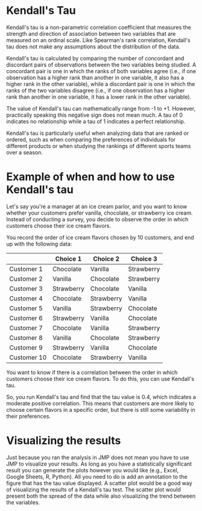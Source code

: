 # Kendall's Tau

Kendall's tau is a non-parametric correlation coefficient that measures the strength and direction of association between two variables that are measured on an ordinal scale.
Like Spearman's rank correlation, Kendall's tau does not make any assumptions about the distribution of the data.

Kendall's tau is calculated by comparing the number of concordant and discordant pairs of observations between the two variables being studied.
A concordant pair is one in which the ranks of both variables agree (i.e., if one observation has a higher rank than another in one variable, it also has a higher rank in the other variable), while a discordant pair is one in which the ranks of the two variables disagree (i.e., if one observation has a higher rank than another in one variable, it has a lower rank in the other variable).

The value of Kendall's tau can mathematically range from -1 to +1.
However, practically speaking this negative sign does not mean much.
A tau of 0 indicates no relationship while a tau of 1 indicates a perfect relationship.

Kendall's tau is particularly useful when analyzing data that are ranked or ordered, such as when comparing the preferences of individuals for different products or when studying the rankings of different sports teams over a season.

# Example of when and how to use Kendall's tau

Let's say you're a manager at an ice cream parlor, and you want to know whether your customers prefer vanilla, chocolate, or strawberry ice cream.
Instead of conducting a survey, you decide to observe the order in which customers choose their ice cream flavors.

You record the order of ice cream flavors chosen by 10 customers, and end up with the following data:

|             | Choice 1   | Choice 2   | Choice 3   |
| ----------- | ---------- | ---------- | ---------- |
| Customer 1  | Chocolate  | Vanilla    | Strawberry |
| Customer 2  | Vanilla    | Chocolate  | Strawberry |
| Customer 3  | Strawberry | Chocolate  | Vanilla    |
| Customer 4  | Chocolate  | Strawberry | Vanilla    |
| Customer 5  | Vanilla    | Strawberry | Chocolate  |
| Customer 6  | Strawberry | Vanilla    | Chocolate  |
| Customer 7  | Chocolate  | Vanilla    | Strawberry |
| Customer 8  | Vanilla    | Chocolate  | Strawberry |
| Customer 9  | Strawberry | Vanilla    | Chocolate  |
| Customer 10 | Chocolate  | Strawberry | Vanilla    |

You want to know if there is a correlation between the order in which customers choose their ice cream flavors.
To do this, you can use Kendall's tau.

So, you run Kendall's tau and find that the tau value is 0.4, which indicates a moderate positive correlation.
This means that customers are more likely to choose certain flavors in a specific order, but there is still some variability in their preferences.

# Visualizing the results

Just because you ran the analysis in JMP does not mean you have to use JMP to visualize your results.
As long as you have a statistically significant result you can generate the plots however you would like (e.g., Excel, Google Sheets, R, Python).
All you need to do is add an annotation to the figure that has the tau value displayed.
A scatter plot would be a good way of visualizing the results of a Kendall's tau test.
The scatter plot would present both the spread of the data while also visualizing the trend between the variables.
